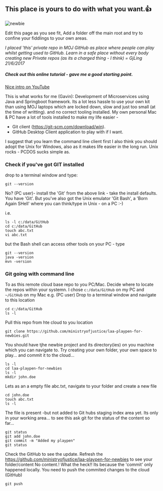 

## This place is yours to do with what you want.:+1:

![newbie](https://user-images.githubusercontent.com/28729693/27434963-6150a1f6-5752-11e7-9d7c-f4e938087e99.png)

Edit this page as you see fit, Add a folder off the main root and try to confine your fiddlings to your own areas.

*I placed 'this' private repo in MOJ GitHub as place where people can play whilst getting used to GitHub. 
Learn in a safe place without every body creating new Private repos (as its a charged thing - I think) = GjLing 21/6/2017*

##### Check out this online tutorial - gave me a good starting point.
[Nice intro on YouTube](https://www.youtube.com/watch?v=SWYqp7iY_Tc&t=658s)


This is what works for me (Gavin):
Development of Microservices using Java and Springboot framework.
Its a lot less hassle to use your own kit than using MOJ laptops which are locked down, slow and just too small (at the time of writting). and no correct tooling installed.
My own personal Mac & PC have a lot of tools installed to make my life easier - 
- Git client (https://git-scm.com/download/win). 
- GitHub Desktop Client application to play with if I want.

I suggest that you learn the command line client first I also think you should adopt the Unix for Windows, also as it makes life easier in the long run. Unix rocks - PCDOS sucks simple as.



### Check if you've got GIT installed

drop to a terminal window and type:

```
git --version
```

No? (PC user)- install the 'Git' from the above link - take the install defaults. You have 'Git'. 
But you've also got the Unix emulator 'Git Bash', a 'Born Again SHell' where you can think/type in Unix - on a PC :-)

i.e.
```
ls -l c:/data/GitHub
cd c:/data/GitHub
touch abc.txt
vi abc.txt
```
but the Bash shell can access other tools on your PC - type 
```
git --version
java -version
mvn -version
```
   
### Git going with command line
To as this remote cloud base repo to you PC/Mac. Decide where to locate the repos within your systemn. I chose ``c:/data/GitHub`` on my PC and ``~/GitHub`` on my Mac
e.g. (PC user) Drop to a terminal window and navigate to this location
```
cd c:/data/GitHub
ls -l
```
Pull this repo from hte cloud to you location
```
git clone https://github.com/ministryofjustice/laa-playpen-for-newbies.git
```
You should have tjhe newbie project and its directory(ies) on you machine which you can navigate to. Try creating your own folder, your own space to play...  and commit it to the cloud...
```
ls -l
cd laa-playpen-for-newbies
ls -l
mkdir john.doe
```
Lets as an a empty file abc.txt, navigate to your folder and create a new file

```
cd john.doe
touch abc.txt
ls -l
```
The file is present -but not added to Git hubs staging index area yet. Its only in your working area... to see this ask git for the status of the content so far...
```
git status
git add john.doe
git commit -m "Added my playpen"
git status

```
Check the GitHub to see the update. Refresh the https://github.com/ministryofjustice/laa-playpen-for-newbies to see your folder/content
No content.! What the heck!! Its because the 'commit' only happened locally.  You need to push the commited changes to the cloud (GitHub)
```
git push
```



